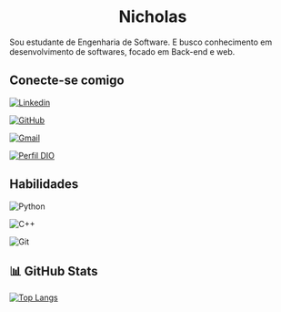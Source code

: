 <h1 align="center"> Nicholas </h1>

Sou estudante de Engenharia de Software. E busco conhecimento em desenvolvimento de softwares, focado em Back-end e web.

## Conecte-se comigo

[![Linkedin](https://img.shields.io/badge/LinkedIn-5102F7?style=for-the-badge&logo=linkedin&logoColor=white)](https://www.linkedin.com/in/nicholas-nascimento-210348214/) 

[![GitHub](https://img.shields.io/badge/GitHub-5102F7?style=for-the-badge&logo=github&logoColor=white)](https://github.com/Nicholasnas)

[![Gmail](https://img.shields.io/badge/Gmail-5102F7?style=for-the-badge&logo=gmail&logoColor=white)](nicholasnas.nn@gmail.com)

[![Perfil DIO](https://img.shields.io/badge/-Meu%20Perfil%20na%20DIO-5102F7?style=for-the-badge)](https://www.dio.me/users/nicholasnas_nn)





## Habilidades

![Python](https://img.shields.io/badge/python-5102F7?style=for-the-badge&logo=python&logoColor=ffdd54)

![C++](https://img.shields.io/badge/C%2B%2B-5102F7?style=for-the-badge&logo=c%2B%2B&logoColor=white) 

![Git](https://img.shields.io/badge/GIT-5102F7?style=for-the-badge&logo=git&logoColor=white)


## 📊 GitHub Stats


[![Top Langs](https://github-readme-stats.vercel.app/api/top-langs/?username=Nicholasnas&layout=donut&theme=dracula)](https://github.com/NicholasNascimento/github-readme-stats)
